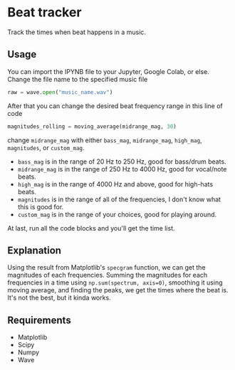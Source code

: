 # Beat tracker
Track the times when beat happens in a music.

## Usage
You can import the IPYNB file to your Jupyter, Google Colab, or else. Change the file name to the specified music file
```python
raw = wave.open("music_name.wav")
```

After that you can change the desired beat frequency range in this line of code
```python
magnitudes_rolling = moving_average(midrange_mag, 30)
```
change `midrange_mag` with either `bass_mag`, `midrange_mag`, `high_mag`, `magnitudes`, or `custom_mag`. 
- `bass_mag` is in the range of 20 Hz to 250 Hz, good for bass/drum beats.
- `midrange_mag` is in the range of 250 Hz to 4000 Hz, good for vocal/note beats.
- `high_mag` is in the range of 4000 Hz and above, good for high-hats beats.
- `magnitudes` is in the range of all of the frequencies, I don't know what this is good for.
- `custom_mag` is in the range of your choices, good for playing around.

At last, run all the code blocks and you'll get the time list.

## Explanation
Using the result from Matplotlib's `specgram` function, we can get the magnitudes of each frequencies. Summing the magnitudes for each frequencies in a time using `np.sum(spectrum, axis=0)`, smoothing it using moving average, and finding the peaks, we get the times where the beat is. It's not the best, but it kinda works.

## Requirements
- Matplotlib
- Scipy
- Numpy
- Wave
